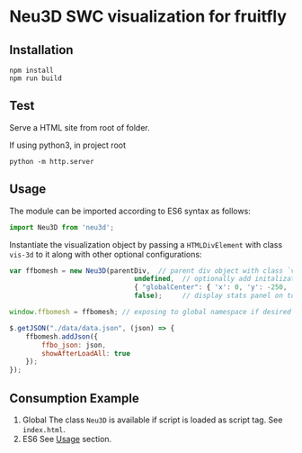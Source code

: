 # Neu3D SWC visualization for fruitfly


## Installation
```
npm install
npm run build
```

## Test
Serve a HTML site from root of folder.

If using python3, in project root

```
python -m http.server
```

## Usage
The module can be imported according to ES6 syntax as follows:

```javascript
import Neu3D from 'neu3d';
```

Instantiate the visualization object by passing a `HTMLDivElement` with class `vis-3d` to it along with other optional configurations:

```javascript
var ffbomesh = new Neu3D(parentDiv,  // parent div object with class `vis-3d`
                               undefined,  // optionally add initalization JSON data
                               { "globalCenter": { 'x': 0, 'y': -250, 'z': 0 } },  // optional metadata
                               false);     // display stats panel on top left

window.ffbomesh = ffbomesh; // exposing to global namespace if desired

$.getJSON("./data/data.json", (json) => {
    ffbomesh.addJson({
        ffbo_json: json,
        showAfterLoadAll: true
    });
});
```


## Consumption Example
1. Global 
    The class `Neu3D` is available if script is loaded as script tag. See `index.html`. 
2. ES6
    See [Usage](#usage) section.